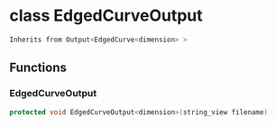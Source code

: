 # class EdgedCurveOutput


```cpp
Inherits from Output<EdgedCurve<dimension> >
```



## Functions

### EdgedCurveOutput

```cpp
protected void EdgedCurveOutput<dimension>(string_view filename)
```




